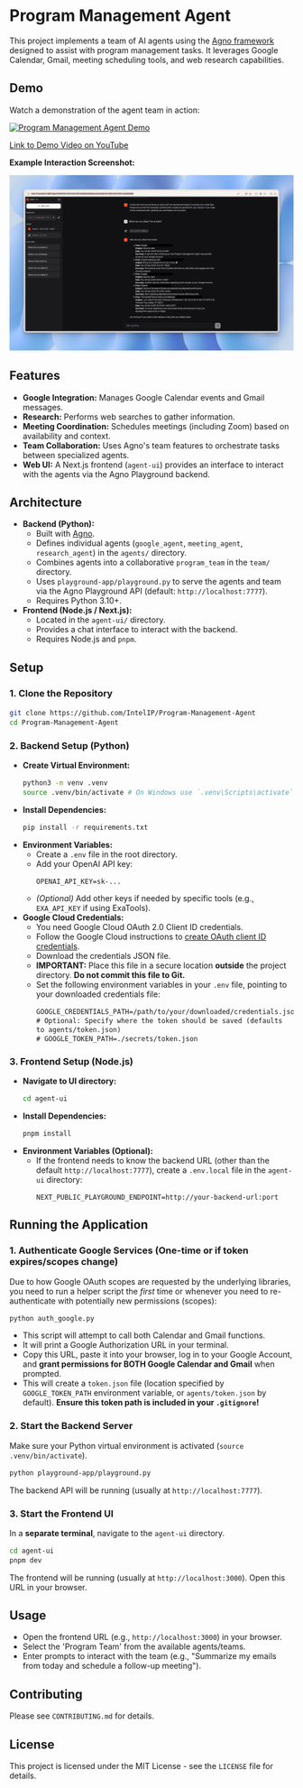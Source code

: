 # Program Management Agent

This project implements a team of AI agents using the [Agno framework](https://docs.agno.com/) designed to assist with program management tasks. It leverages Google Calendar, Gmail, meeting scheduling tools, and web research capabilities.

## Demo

Watch a demonstration of the agent team in action:

[![Program Management Agent Demo](http://img.youtube.com/vi/zXtCTlUYRMY/0.jpg)](https://youtu.be/zXtCTlUYRMY)

[Link to Demo Video on YouTube](https://youtu.be/zXtCTlUYRMY)

**Example Interaction Screenshot:**

![Example Agent Interaction Screenshot](media/Xnapper-2025-04-29-16.03.01.png)

## Features

*   **Google Integration:** Manages Google Calendar events and Gmail messages.
*   **Research:** Performs web searches to gather information.
*   **Meeting Coordination:** Schedules meetings (including Zoom) based on availability and context.
*   **Team Collaboration:** Uses Agno's team features to orchestrate tasks between specialized agents.
*   **Web UI:** A Next.js frontend (`agent-ui`) provides an interface to interact with the agents via the Agno Playground backend.

## Architecture

*   **Backend (Python):**
    *   Built with [Agno](https://docs.agno.com/).
    *   Defines individual agents (`google_agent`, `meeting_agent`, `research_agent`) in the `agents/` directory.
    *   Combines agents into a collaborative `program_team` in the `team/` directory.
    *   Uses `playground-app/playground.py` to serve the agents and team via the Agno Playground API (default: `http://localhost:7777`).
    *   Requires Python 3.10+.
*   **Frontend (Node.js / Next.js):**
    *   Located in the `agent-ui/` directory.
    *   Provides a chat interface to interact with the backend.
    *   Requires Node.js and `pnpm`.

## Setup

### 1. Clone the Repository

```bash
git clone https://github.com/IntelIP/Program-Management-Agent
cd Program-Management-Agent
```

### 2. Backend Setup (Python)

*   **Create Virtual Environment:**
    ```bash
    python3 -m venv .venv
    source .venv/bin/activate # On Windows use `.venv\Scripts\activate`
    ```
*   **Install Dependencies:**
    ```bash
    pip install -r requirements.txt
    ```
*   **Environment Variables:**
    *   Create a `.env` file in the root directory.
    *   Add your OpenAI API key:
        ```
        OPENAI_API_KEY=sk-...
        ```
    *   _(Optional)_ Add other keys if needed by specific tools (e.g., `EXA_API_KEY` if using ExaTools).
*   **Google Cloud Credentials:**
    *   You need Google Cloud OAuth 2.0 Client ID credentials.
    *   Follow the Google Cloud instructions to [create OAuth client ID credentials](https://developers.google.com/workspace/guides/create-credentials#oauth-client-id).
    *   Download the credentials JSON file.
    *   **IMPORTANT:** Place this file in a secure location **outside** the project directory. **Do not commit this file to Git.**
    *   Set the following environment variables in your `.env` file, pointing to your downloaded credentials file:
        ```
        GOOGLE_CREDENTIALS_PATH=/path/to/your/downloaded/credentials.json
        # Optional: Specify where the token should be saved (defaults to agents/token.json)
        # GOOGLE_TOKEN_PATH=./secrets/token.json 
        ```

### 3. Frontend Setup (Node.js)

*   **Navigate to UI directory:**
    ```bash
    cd agent-ui
    ```
*   **Install Dependencies:**
    ```bash
    pnpm install
    ```
*   **Environment Variables (Optional):**
    *   If the frontend needs to know the backend URL (other than the default `http://localhost:7777`), create a `.env.local` file in the `agent-ui` directory:
        ```
        NEXT_PUBLIC_PLAYGROUND_ENDPOINT=http://your-backend-url:port
        ```

## Running the Application

### 1. Authenticate Google Services (One-time or if token expires/scopes change)

Due to how Google OAuth scopes are requested by the underlying libraries, you need to run a helper script the *first* time or whenever you need to re-authenticate with potentially new permissions (scopes):

```bash
python auth_google.py
```

*   This script will attempt to call both Calendar and Gmail functions.
*   It will print a Google Authorization URL in your terminal.
*   Copy this URL, paste it into your browser, log in to your Google Account, and **grant permissions for BOTH Google Calendar and Gmail** when prompted.
*   This will create a `token.json` file (location specified by `GOOGLE_TOKEN_PATH` environment variable, or `agents/token.json` by default). **Ensure this token path is included in your `.gitignore`!**

### 2. Start the Backend Server

Make sure your Python virtual environment is activated (`source .venv/bin/activate`).

```bash
python playground-app/playground.py
```

The backend API will be running (usually at `http://localhost:7777`).

### 3. Start the Frontend UI

In a **separate terminal**, navigate to the `agent-ui` directory.

```bash
cd agent-ui
pnpm dev
```

The frontend will be running (usually at `http://localhost:3000`). Open this URL in your browser.

## Usage

*   Open the frontend URL (e.g., `http://localhost:3000`) in your browser.
*   Select the 'Program Team' from the available agents/teams.
*   Enter prompts to interact with the team (e.g., "Summarize my emails from today and schedule a follow-up meeting").

## Contributing

Please see `CONTRIBUTING.md` for details.

## License

This project is licensed under the MIT License - see the `LICENSE` file for details. 